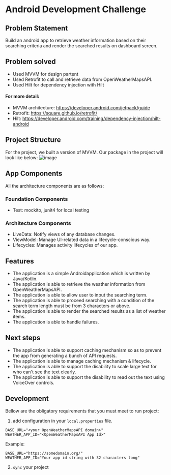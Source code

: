 # Android Development Challenge

## Problem Statement
Build an android app to retrieve weather information based on their searching criteria and render the searched results on dashboard screen.

## Problem solved
- Used MVVM for design partent
- Used Retrofit to call and retrieve data from OpenWeatherMapsAPI.
- Used Hilt for dependency injection with Hilt
#### For more detail:
- MVVM architecture: https://developer.android.com/jetpack/guide
- Retrofit: https://square.github.io/retrofit/
- Hilt: https://developer.android.com/training/dependency-injection/hilt-android

## Project Structure
For the project, we built a version of MVVM. Our package in the project will look like below:
![image](https://user-images.githubusercontent.com/13620155/145409226-e4b9d70e-deaa-4812-87c6-9a55cbc50097.png)

## App Components
All the architecture components are as follows:
### Foundation Components
- Test: mockito, junit4 for local testing
### Architecture Components
- LiveData: Notify views of any database changes.
- ViewModel: Manage UI-related data in a lifecycle-conscious way.
- Lifecycles: Manages activity lifecycles of our app.

## Features
- The application is a simple Androidapplication which is written by Java/Kotlin.
- The application is able to retrieve the weather information from OpenWeatherMapsAPI.
- The application is able to allow user to input the searching term.
- The application is able to proceed searching with a condition of the search term length
must be from 3 characters or above.
- The application is able to render the searched results as a list of weather items.
- The application is able to handle failures.

## Next steps
- The application is able to support caching mechanism so as to prevent the app from generating a bunch of API requests.
- The application is able to manage caching mechanism & lifecycle.
- The application is able to support the disability to scale large text for who can't see the text
clearly.
- The application is able to support the disability to read out the text using VoiceOver
controls.

## Development
Bellow are the obligatory requirements that you must meet to run project:
1. add configuration in your `local.properties` file.
```
BASE_URL="<your OpenWeatherMapsAPI domain>"
WEATHER_APP_ID="<OpenWeatherMapsAPI App Id>"
```
Example:
```
BASE_URL="https://somedomain.org/"
WEATHER_APP_ID="Your app id string with 32 characters long"
```
2. `sync` your project
